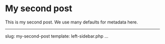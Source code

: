 My second post
=============

This is my second post. We use many defaults for metadata here.

---
slug: my-second-post
template: left-sidebar.php
...
